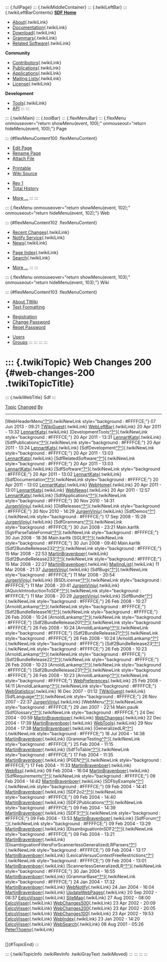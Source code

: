 ::: {.fullPage}
::: {.twikiMiddleContainer}
::: {.twikiLeftBar}
::: {.twikiLeftBarContents}
**[SDF Home](http://www.syntax-definition.org)**

-   [About](SdfLanguage){.twikiLink}
-   [Documentation](SdfDocumentation){.twikiLink}
-   [Download](SdfSoftware){.twikiLink}
-   [Grammars](SdfGrammars){.twikiLink}
-   [Related Software](SdfRelatedSoftware){.twikiLink}

**Community**

-   [Contributors](SdfDevelopment){.twikiLink}
-   [Publications](SdfPublications){.twikiLink}
-   [Applications](SdfApplications){.twikiLink}
-   [Mailing Lists](MailingList){.twikiLink}
-   [License](BSDLicense){.twikiLink}

**Development**

-   [Tools](DevelopmentTools){.twikiLink}
-   [API](http://homepages.cwi.nl/~daybuild/daily-docs)
:::
:::

::: {.twikiMain}
::: {.toolBar}
::: {.flexMenuBar}
::: {.flexMenu onmouseover="return showMenu(event, 100);" onmouseout="return hideMenu(event, 100);"}
Page

::: {#flexMenuContent100 .flexMenuContent}
-   [Edit
    Page](http://www.program-transformation.org/edit/Sdf/WebChanges200?t=1536826620)
-   [Rename
    Page](http://www.program-transformation.org/rename/Sdf/WebChanges200)
-   [Attach
    File](http://www.program-transformation.org/attach/Sdf/WebChanges200)

<!-- -->

-   [Printable](http://www.program-transformation.org/view/Sdf/WebChanges200?skin=print.pattern)
-   [Wiki
    Source](http://www.program-transformation.org/view/Sdf/WebChanges200?skin=text&raw=on&contenttype=text/plain)

<!-- -->

-   [Rev
    1](http://www.program-transformation.org/view/Sdf/WebChanges200?rev=1.1)
-   [Total
    History](http://www.program-transformation.org/rdiff/Sdf/WebChanges200)

<!-- -->

-   [More
    \...](http://www.program-transformation.org/oops/Sdf/WebChanges200?template=oopsmore&param1=1.1&param2=1.1)
:::
:::

::: {.flexMenu onmouseover="return showMenu(event, 102);" onmouseout="return hideMenu(event, 102);"}
Web

::: {#flexMenuContent102 .flexMenuContent}
-   [Recent Changes](WebChanges){.twikiLink}
-   [Notify Service](WebNotify){.twikiLink}
-   [News](WebNews){.twikiLink}

<!-- -->

-   [Page Index](WebIndex){.twikiLink}
-   [Search](WebSearch){.twikiLink}

<!-- -->

-   [More
    \...](http://www.program-transformation.org/oops/Sdf/WebChanges200?template=oopsmore&param1=1.1&param2=1.1)
:::
:::

::: {.flexMenu onmouseover="return showMenu(event, 103);" onmouseout="return hideMenu(event, 103);"}
Wiki

::: {#flexMenuContent103 .flexMenuContent}
-   [About
    TWiki](http://www.program-transformation.org/view/TWiki/WebHome)
-   [Text
    Formatting](http://www.program-transformation.org/view/TWiki/TextFormattingRules)

<!-- -->

-   [Registration](http://www.program-transformation.org/view/TWiki/TWikiRegistration)
-   [Change
    Password](http://www.program-transformation.org/view/TWiki/ChangePassword)
-   [Reset
    Password](http://www.program-transformation.org/view/TWiki/ResetPassword)

<!-- -->

-   [Users](http://www.program-transformation.org/view/Main/TWikiUsers)
-   [Groups](http://www.program-transformation.org/view/Main/TWikiGroups)
:::
:::
:::
:::

::: {.twikiTopic}
Web Changes 200 {#web-changes-200 .twikiTopicTitle}
===============

::: {.twikiWebTitle}
Sdf
:::

  [Topic](WebChanges200@sortcol=0&table=1&up=0#sorted_table "Sort by this column")                                                                                                                                                                     [Changed](WebChanges200@sortcol=1&table=1&up=0#sorted_table "Sort by this column")   [By](WebChanges200@sortcol=2&table=1&up=0#sorted_table "Sort by this column")
  ---------------------------------------------------------------------------------------------------------------------------------------------------------------------------------------------------------------------------------------------------- ------------------------------------------------------------------------------------ ----------------------------------------------------------------------------------------------------------------------------------------------------------------
  [WebHeaderMenu[^?^](http://www.program-transformation.org/edit/Main/WebHeaderMenu?topicparent=Sdf.WebChanges200)]{.twikiNewLink style="background : #FFFFCE;"}                                                                                       07 Jun 2013 - 09:21                                                                  [TWikiGuest](../Main/TWikiGuest){.twikiLink}
  [WebLeftBar](../Main/WebLeftBar){.twikiLink}                                                                                                                                                                                                         20 Apr 2011 - 13:32                                                                  [LennartKats](../Main/LennartKats){.twikiLink}
  [DevelopmentTools[^?^](http://www.program-transformation.org/edit/Main/DevelopmentTools?topicparent=Sdf.WebChanges200)]{.twikiNewLink style="background : #FFFFCE;"}                                                                                 20 Apr 2011 - 13:31                                                                  [LennartKats](../Main/LennartKats){.twikiLink}
  [SdfPublications[^?^](http://www.program-transformation.org/edit/Main/SdfPublications?topicparent=Sdf.WebChanges200)]{.twikiNewLink style="background : #FFFFCE;"}                                                                                   20 Apr 2011 - 13:24                                                                  [LennartKats](../Main/LennartKats){.twikiLink}
  [SdfDevelopment[^?^](http://www.program-transformation.org/edit/Main/SdfDevelopment?topicparent=Sdf.WebChanges200)]{.twikiNewLink style="background : #FFFFCE;"}                                                                                     20 Apr 2011 - 13:03                                                                  [LennartKats](../Main/LennartKats){.twikiLink}
  [SdfRelatedSoftware[^?^](http://www.program-transformation.org/edit/Main/SdfRelatedSoftware?topicparent=Sdf.WebChanges200)]{.twikiNewLink style="background : #FFFFCE;"}                                                                             20 Apr 2011 - 13:03                                                                  [LennartKats](../Main/LennartKats){.twikiLink}
  [SdfSoftware[^?^](http://www.program-transformation.org/edit/Main/SdfSoftware?topicparent=Sdf.WebChanges200)]{.twikiNewLink style="background : #FFFFCE;"}                                                                                           20 Apr 2011 - 13:02                                                                  [LennartKats](../Main/LennartKats){.twikiLink}
  [SdfDocumentation[^?^](http://www.program-transformation.org/edit/Main/SdfDocumentation?topicparent=Sdf.WebChanges200)]{.twikiNewLink style="background : #FFFFCE;"}                                                                                 20 Apr 2011 - 13:02                                                                  [LennartKats](../Main/LennartKats){.twikiLink}
  [WebHome](../Main/WebHome){.twikiLink}                                                                                                                                                                                                               20 Apr 2011 - 13:01                                                                  [LennartKats](../Main/LennartKats){.twikiLink}
  [WebNews](../Main/WebNews){.twikiLink}                                                                                                                                                                                                               20 Apr 2011 - 12:57                                                                  [LennartKats](../Main/LennartKats){.twikiLink}
  [SdfApplications[^?^](http://www.program-transformation.org/edit/Main/SdfApplications?topicparent=Sdf.WebChanges200)]{.twikiNewLink style="background : #FFFFCE;"}                                                                                   30 Nov 2010 - 14:31                                                                  [JurgenVinju](../Main/JurgenVinju){.twikiLink}
  [OldReleases[^?^](http://www.program-transformation.org/edit/Main/OldReleases?topicparent=Sdf.WebChanges200)]{.twikiNewLink style="background : #FFFFCE;"}                                                                                           30 Nov 2010 - 14:29                                                                  [JurgenVinju](../Main/JurgenVinju){.twikiLink}
  [SdfDemos[^?^](http://www.program-transformation.org/edit/Main/SdfDemos?topicparent=Sdf.WebChanges200)]{.twikiNewLink style="background : #FFFFCE;"}                                                                                                 17 Sep 2008 - 15:28                                                                  [JurgenVinju](../Main/JurgenVinju){.twikiLink}
  [SdfGrammars[^?^](http://www.program-transformation.org/edit/Main/SdfGrammars?topicparent=Sdf.WebChanges200)]{.twikiNewLink style="background : #FFFFCE;"}                                                                                           30 Jun 2008 - 23:21                                                                  Main.karltk
  [SglrParseTableFormat[^?^](http://www.program-transformation.org/edit/Main/SglrParseTableFormat?topicparent=Sdf.WebChanges200)]{.twikiNewLink style="background : #FFFFCE;"}                                                                         30 Jun 2008 - 18:36                                                                  Main.karltk
  [SGLR[^?^](http://www.program-transformation.org/edit/Main/SGLR?topicparent=Sdf.WebChanges200)]{.twikiNewLink style="background : #FFFFCE;"}                                                                                                         30 Jun 2008 - 09:40                                                                  Main.karltk
  [Sdf2BundleRelease232[^?^](http://www.program-transformation.org/edit/Main/Sdf2BundleRelease232?topicparent=Sdf.WebChanges200)]{.twikiNewLink style="background : #FFFFCE;"}                                                                         15 Mar 2008 - 22:53                                                                  [MartinBravenboer](../Main/MartinBravenboer){.twikiLink}
  [Sdf2BundleRelease233[^?^](http://www.program-transformation.org/edit/Main/Sdf2BundleRelease233?topicparent=Sdf.WebChanges200)]{.twikiNewLink style="background : #FFFFCE;"}                                                                         15 Mar 2008 - 22:27                                                                  [MartinBravenboer](../Main/MartinBravenboer){.twikiLink}
  [MailingList](../Main/MailingList){.twikiLink}                                                                                                                                                                                                       11 Mar 2008 - 21:37                                                                  [JurgenVinju](../Main/JurgenVinju){.twikiLink}
  [SdfBugs[^?^](http://www.program-transformation.org/edit/Main/SdfBugs?topicparent=Sdf.WebChanges200)]{.twikiNewLink style="background : #FFFFCE;"}                                                                                                   11 Mar 2008 - 20:54                                                                  [JurgenVinju](../Main/JurgenVinju){.twikiLink}
  [BSDLicense[^?^](http://www.program-transformation.org/edit/Main/BSDLicense?topicparent=Sdf.WebChanges200)]{.twikiNewLink style="background : #FFFFCE;"}                                                                                             11 Mar 2008 - 20:41                                                                  [JurgenVinju](../Main/JurgenVinju){.twikiLink}
  [AQuickIntroductionToSDF[^?^](http://www.program-transformation.org/edit/Main/AQuickIntroductionToSDF?topicparent=Sdf.WebChanges200)]{.twikiNewLink style="background : #FFFFCE;"}                                                                   11 Mar 2008 - 20:29                                                                  [JurgenVinju](../Main/JurgenVinju){.twikiLink}
  [SdfBundle[^?^](http://www.program-transformation.org/edit/Main/SdfBundle?topicparent=Sdf.WebChanges200)]{.twikiNewLink style="background : #FFFFCE;"}                                                                                               26 Feb 2008 - 10:27                                                                  [ArnoldLankamp[^?^](http://www.program-transformation.org/edit/Main/ArnoldLankamp?topicparent=Sdf.WebChanges200)]{.twikiNewLink style="background : #FFFFCE;"}
  [Sdf2BundleRelease16[^?^](http://www.program-transformation.org/edit/Main/Sdf2BundleRelease16?topicparent=Sdf.WebChanges200)]{.twikiNewLink style="background : #FFFFCE;"}                                                                           26 Feb 2008 - 10:24                                                                  [ArnoldLankamp[^?^](http://www.program-transformation.org/edit/Main/ArnoldLankamp?topicparent=Sdf.WebChanges200)]{.twikiNewLink style="background : #FFFFCE;"}
  [Sdf2BundleRelease201[^?^](http://www.program-transformation.org/edit/Main/Sdf2BundleRelease201?topicparent=Sdf.WebChanges200)]{.twikiNewLink style="background : #FFFFCE;"}                                                                         26 Feb 2008 - 10:24                                                                  [ArnoldLankamp[^?^](http://www.program-transformation.org/edit/Main/ArnoldLankamp?topicparent=Sdf.WebChanges200)]{.twikiNewLink style="background : #FFFFCE;"}
  [Sdf2BundleRelease21[^?^](http://www.program-transformation.org/edit/Main/Sdf2BundleRelease21?topicparent=Sdf.WebChanges200)]{.twikiNewLink style="background : #FFFFCE;"}                                                                           26 Feb 2008 - 10:24                                                                  [ArnoldLankamp[^?^](http://www.program-transformation.org/edit/Main/ArnoldLankamp?topicparent=Sdf.WebChanges200)]{.twikiNewLink style="background : #FFFFCE;"}
  [Sdf2BundleRelease23[^?^](http://www.program-transformation.org/edit/Main/Sdf2BundleRelease23?topicparent=Sdf.WebChanges200)]{.twikiNewLink style="background : #FFFFCE;"}                                                                           26 Feb 2008 - 10:23                                                                  [ArnoldLankamp[^?^](http://www.program-transformation.org/edit/Main/ArnoldLankamp?topicparent=Sdf.WebChanges200)]{.twikiNewLink style="background : #FFFFCE;"}
  [Sdf2BundleRelease22[^?^](http://www.program-transformation.org/edit/Main/Sdf2BundleRelease22?topicparent=Sdf.WebChanges200)]{.twikiNewLink style="background : #FFFFCE;"}                                                                           26 Feb 2008 - 10:23                                                                  [ArnoldLankamp[^?^](http://www.program-transformation.org/edit/Main/ArnoldLankamp?topicparent=Sdf.WebChanges200)]{.twikiNewLink style="background : #FFFFCE;"}
  [Sdf2BundleRelease231[^?^](http://www.program-transformation.org/edit/Main/Sdf2BundleRelease231?topicparent=Sdf.WebChanges200)]{.twikiNewLink style="background : #FFFFCE;"}                                                                         26 Feb 2008 - 10:23                                                                  [ArnoldLankamp[^?^](http://www.program-transformation.org/edit/Main/ArnoldLankamp?topicparent=Sdf.WebChanges200)]{.twikiNewLink style="background : #FFFFCE;"}
  [WebPreferences](../Main/WebPreferences){.twikiLink}                                                                                                                                                                                                 25 Feb 2008 - 14:11                                                                  [ArnoldLankamp[^?^](http://www.program-transformation.org/edit/Main/ArnoldLankamp?topicparent=Sdf.WebChanges200)]{.twikiNewLink style="background : #FFFFCE;"}
  [WebStatistics](../Main/WebStatistics){.twikiLink}                                                                                                                                                                                                   16 Dec 2007 - 01:12                                                                  [TWikiGuest](../Main/TWikiGuest){.twikiLink}
  [SdfLanguage[^?^](http://www.program-transformation.org/edit/Main/SdfLanguage?topicparent=Sdf.WebChanges200)]{.twikiNewLink style="background : #FFFFCE;"}                                                                                           26 Nov 2007 - 22:37                                                                  [JurgenVinju](../Main/JurgenVinju){.twikiLink}
  [WebMenu[^?^](http://www.program-transformation.org/edit/Main/WebMenu?topicparent=Sdf.WebChanges200)]{.twikiNewLink style="background : #FFFFCE;"}                                                                                                   29 Jan 2007 - 22:14                                                                  Main.paulk
  [SdfGlossary[^?^](http://www.program-transformation.org/edit/Main/SdfGlossary?topicparent=Sdf.WebChanges200)]{.twikiNewLink style="background : #FFFFCE;"}                                                                                           24 Dec 2004 - 00:59                                                                  [MartinBravenboer](../Main/MartinBravenboer){.twikiLink}
  [WebChanges](../Main/WebChanges){.twikiLink}                                                                                                                                                                                                         22 Dec 2004 - 17:39                                                                  [MartinBravenboer](../Main/MartinBravenboer){.twikiLink}
  [WebTools](../Main/WebTools){.twikiLink}                                                                                                                                                                                                             29 Nov 2004 - 17:38                                                                  [MartinBravenboer](../Main/MartinBravenboer){.twikiLink}
  [GeneralizedLR[^?^](http://www.program-transformation.org/edit/Main/GeneralizedLR?topicparent=Sdf.WebChanges200)]{.twikiNewLink style="background : #FFFFCE;"}                                                                                       18 Jul 2004 - 14:38                                                                  [MartinBravenboer](../Main/MartinBravenboer){.twikiLink}
  [GrammarTesting[^?^](http://www.program-transformation.org/edit/Main/GrammarTesting?topicparent=Sdf.WebChanges200)]{.twikiNewLink style="background : #FFFFCE;"}                                                                                     25 Feb 2004 - 11:15                                                                  [MartinBravenboer](../Main/MartinBravenboer){.twikiLink}
  [SdfToTable[^?^](http://www.program-transformation.org/edit/Main/SdfToTable?topicparent=Sdf.WebChanges200)]{.twikiNewLink style="background : #FFFFCE;"}                                                                                             17 Feb 2004 - 11:35                                                                  [MartinBravenboer](../Main/MartinBravenboer){.twikiLink}
  [PGEN[^?^](http://www.program-transformation.org/edit/Main/PGEN?topicparent=Sdf.WebChanges200)]{.twikiNewLink style="background : #FFFFCE;"}                                                                                                         17 Feb 2004 - 11:33                                                                  [MartinBravenboer](../Main/MartinBravenboer){.twikiLink}
  [WebRss](../Main/WebRss){.twikiLink}                                                                                                                                                                                                                 09 Feb 2004 - 16:04                                                                  [MartinBravenboer](../Main/MartinBravenboer){.twikiLink}
  [SdfRequirements[^?^](http://www.program-transformation.org/edit/Main/SdfRequirements?topicparent=Sdf.WebChanges200)]{.twikiNewLink style="background : #FFFFCE;"}                                                                                   09 Feb 2004 - 14:42                                                                  [MartinBravenboer](../Main/MartinBravenboer){.twikiLink}
  [SDFbyExample[^?^](http://www.program-transformation.org/edit/Main/SDFbyExample?topicparent=Sdf.WebChanges200)]{.twikiNewLink style="background : #FFFFCE;"}                                                                                         09 Feb 2004 - 14:41                                                                  [MartinBravenboer](../Main/MartinBravenboer){.twikiLink}
  [SDF2o2[^?^](http://www.program-transformation.org/edit/Main/SDF2o2?topicparent=Sdf.WebChanges200)]{.twikiNewLink style="background : #FFFFCE;"}                                                                                                     09 Feb 2004 - 14:40                                                                  [MartinBravenboer](../Main/MartinBravenboer){.twikiLink}
  [SDF2Publications[^?^](http://www.program-transformation.org/edit/Main/SDF2Publications?topicparent=Sdf.WebChanges200)]{.twikiNewLink style="background : #FFFFCE;"}                                                                                 09 Feb 2004 - 14:39                                                                  [MartinBravenboer](../Main/MartinBravenboer){.twikiLink}
  [SDF3[^?^](http://www.program-transformation.org/edit/Main/SDF3?topicparent=Sdf.WebChanges200)]{.twikiNewLink style="background : #FFFFCE;"}                                                                                                         09 Feb 2004 - 13:53                                                                  [MartinBravenboer](../Main/MartinBravenboer){.twikiLink}
  [SdfForum[^?^](http://www.program-transformation.org/edit/Main/SdfForum?topicparent=Sdf.WebChanges200)]{.twikiNewLink style="background : #FFFFCE;"}                                                                                                 09 Feb 2004 - 13:29                                                                  [MartinBravenboer](../Main/MartinBravenboer){.twikiLink}
  [DisambiguationInSDF2[^?^](http://www.program-transformation.org/edit/Main/DisambiguationInSDF2?topicparent=Sdf.WebChanges200)]{.twikiNewLink style="background : #FFFFCE;"}                                                                         09 Feb 2004 - 13:21                                                                  [MartinBravenboer](../Main/MartinBravenboer){.twikiLink}
  [DisambiguationFiltersForScannerlessGeneralizedLRParsers[^?^](http://www.program-transformation.org/edit/Main/DisambiguationFiltersForScannerlessGeneralizedLRParsers?topicparent=Sdf.WebChanges200)]{.twikiNewLink style="background : #FFFFCE;"}   09 Feb 2004 - 13:17                                                                  [MartinBravenboer](../Main/MartinBravenboer){.twikiLink}
  [LexicalVersusContextFreeRestrictions[^?^](http://www.program-transformation.org/edit/Main/LexicalVersusContextFreeRestrictions?topicparent=Sdf.WebChanges200)]{.twikiNewLink style="background : #FFFFCE;"}                                         09 Feb 2004 - 13:01                                                                  [MartinBravenboer](../Main/MartinBravenboer){.twikiLink}
  [ScannerlessGeneralizedLR[^?^](http://www.program-transformation.org/edit/Main/ScannerlessGeneralizedLR?topicparent=Sdf.WebChanges200)]{.twikiNewLink style="background : #FFFFCE;"}                                                                 30 Jan 2004 - 16:55                                                                  [MartinBravenboer](../Main/MartinBravenboer){.twikiLink}
  [GrammarBase[^?^](http://www.program-transformation.org/edit/Main/GrammarBase?topicparent=Sdf.WebChanges200)]{.twikiNewLink style="background : #FFFFCE;"}                                                                                           24 Jan 2004 - 17:32                                                                  [MartinBravenboer](../Main/MartinBravenboer){.twikiLink}
  [WebNotify](../Main/WebNotify){.twikiLink}                                                                                                                                                                                                           24 Jan 2004 - 16:04                                                                  [MartinBravenboer](../Main/MartinBravenboer){.twikiLink}
  [UpdateWebPages](../Main/UpdateWebPages){.twikiLink}                                                                                                                                                                                                 20 Sep 2002 - 08:37                                                                  [EelcoVisser](../Main/EelcoVisser){.twikiLink}
  [SiteMap](../Main/SiteMap){.twikiLink}                                                                                                                                                                                                               27 Aug 2002 - 08:00                                                                  [EelcoVisser](../Main/EelcoVisser){.twikiLink}
  [WebChanges500](../Main/WebChanges500){.twikiLink}                                                                                                                                                                                                   23 Apr 2002 - 20:09                                                                  [EelcoVisser](../Main/EelcoVisser){.twikiLink}
  [WebChanges200](../Main/WebChanges200){.twikiLink}                                                                                                                                                                                                   23 Apr 2002 - 20:05                                                                  [EelcoVisser](../Main/EelcoVisser){.twikiLink}
  [WebChanges100](../Main/WebChanges100){.twikiLink}                                                                                                                                                                                                   23 Apr 2002 - 19:53                                                                  [EelcoVisser](../Main/EelcoVisser){.twikiLink}
  [WebIndex](../Main/WebIndex){.twikiLink}                                                                                                                                                                                                             23 Jan 2002 - 14:20                                                                  [EelcoVisser](../Main/EelcoVisser){.twikiLink}
  [WebSearch](../Main/WebSearch){.twikiLink}                                                                                                                                                                                                           08 Aug 2001 - 05:26                                                                  [PeterThoeny](../Main/PeterThoeny){.twikiLink}

\
[]{#TopicEnd}
:::

::: {.twikiTopicInfo .twikiRevInfo .twikiGrayText .twikiMoved}
:::
:::
:::
:::

